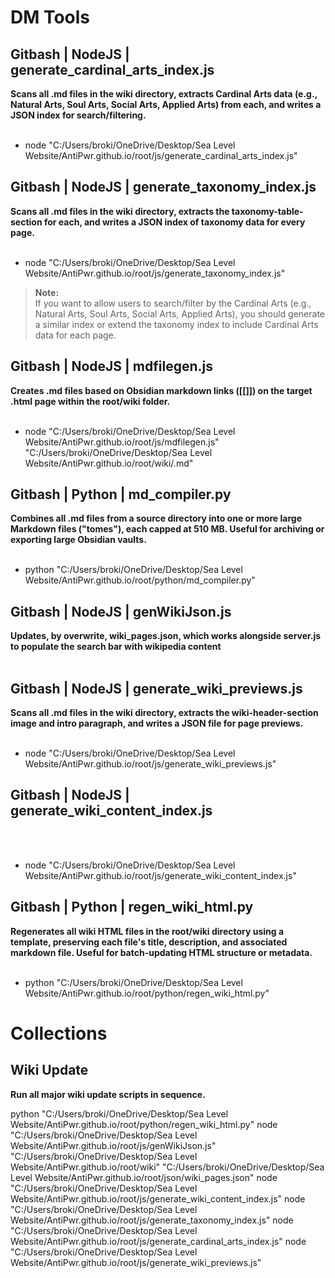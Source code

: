 # DM Tools


## Gitbash | NodeJS | generate_cardinal_arts_index.js
**Scans all .md files in the wiki directory, extracts Cardinal Arts data (e.g., Natural Arts, Soul Arts, Social Arts, Applied Arts) from each, and writes a JSON index for search/filtering.**
<br>
<br>

- node "C:/Users/broki/OneDrive/Desktop/Sea Level Website/AntiPwr.github.io/root/js/generate_cardinal_arts_index.js"



## Gitbash | NodeJS | generate_taxonomy_index.js
**Scans all .md files in the wiki directory, extracts the taxonomy-table-section for each, and writes a JSON index of taxonomy data for every page.**
<br>
<br>

- node "C:/Users/broki/OneDrive/Desktop/Sea Level Website/AntiPwr.github.io/root/js/generate_taxonomy_index.js"


> **Note:**  
> If you want to allow users to search/filter by the Cardinal Arts (e.g., Natural Arts, Soul Arts, Social Arts, Applied Arts), you should generate a similar index or extend the taxonomy index to include Cardinal Arts data for each page.

## Gitbash | NodeJS | mdfilegen.js
**Creates .md files based on Obsidian markdown links ([[]]) on the target .html page within the root/wiki folder.**
<br>
<br>

- node "C:/Users/broki/OneDrive/Desktop/Sea Level Website/AntiPwr.github.io/root/js/mdfilegen.js" "C:/Users/broki/OneDrive/Desktop/Sea Level Website/AntiPwr.github.io/root/wiki/.md"

## Gitbash | Python | md_compiler.py
**Combines all .md files from a source directory into one or more large Markdown files ("tomes"), each capped at 510 MB. Useful for archiving or exporting large Obsidian vaults.**
<br>
<br>

- python "C:/Users/broki/OneDrive/Desktop/Sea Level Website/AntiPwr.github.io/root/python/md_compiler.py"

## Gitbash | NodeJS | genWikiJson.js
**Updates, by overwrite, wiki_pages.json, which works alongside server.js to populate the search bar with wikipedia content**
<br>
<br>




## Gitbash | NodeJS | generate_wiki_previews.js
**Scans all .md files in the wiki directory, extracts the wiki-header-section image and intro paragraph, and writes a JSON file for page previews.**
<br>
<br>

- node "C:/Users/broki/OneDrive/Desktop/Sea Level Website/AntiPwr.github.io/root/js/generate_wiki_previews.js"

## Gitbash | NodeJS | generate_wiki_content_index.js
<br>
<br>

- node "C:/Users/broki/OneDrive/Desktop/Sea Level Website/AntiPwr.github.io/root/js/generate_wiki_content_index.js"

## Gitbash | Python | regen_wiki_html.py
**Regenerates all wiki HTML files in the root/wiki directory using a template, preserving each file's title, description, and associated markdown file. Useful for batch-updating HTML structure or metadata.**
<br>
<br>

- python "C:/Users/broki/OneDrive/Desktop/Sea Level Website/AntiPwr.github.io/root/python/regen_wiki_html.py"

# Collections

## Wiki Update
**Run all major wiki update scripts in sequence.**

python "C:/Users/broki/OneDrive/Desktop/Sea Level Website/AntiPwr.github.io/root/python/regen_wiki_html.py"
node "C:/Users/broki/OneDrive/Desktop/Sea Level Website/AntiPwr.github.io/root/js/genWikiJson.js" "C:/Users/broki/OneDrive/Desktop/Sea Level Website/AntiPwr.github.io/root/wiki" "C:/Users/broki/OneDrive/Desktop/Sea Level Website/AntiPwr.github.io/root/json/wiki_pages.json"
node "C:/Users/broki/OneDrive/Desktop/Sea Level Website/AntiPwr.github.io/root/js/generate_wiki_content_index.js"
node "C:/Users/broki/OneDrive/Desktop/Sea Level Website/AntiPwr.github.io/root/js/generate_taxonomy_index.js"
node "C:/Users/broki/OneDrive/Desktop/Sea Level Website/AntiPwr.github.io/root/js/generate_cardinal_arts_index.js"
node "C:/Users/broki/OneDrive/Desktop/Sea Level Website/AntiPwr.github.io/root/js/generate_wiki_previews.js"


